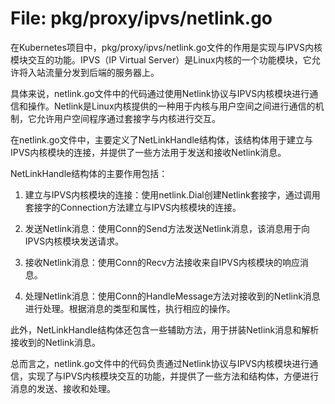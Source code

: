 # File: pkg/proxy/ipvs/netlink.go

在Kubernetes项目中，pkg/proxy/ipvs/netlink.go文件的作用是实现与IPVS内核模块交互的功能。IPVS（IP Virtual Server）是Linux内核的一个功能模块，它允许将入站流量分发到后端的服务器上。

具体来说，netlink.go文件中的代码通过使用Netlink协议与IPVS内核模块进行通信和操作。Netlink是Linux内核提供的一种用于内核与用户空间之间进行通信的机制，它允许用户空间程序通过套接字与内核进行交互。

在netlink.go文件中，主要定义了NetLinkHandle结构体，该结构体用于建立与IPVS内核模块的连接，并提供了一些方法用于发送和接收Netlink消息。

NetLinkHandle结构体的主要作用包括：

1. 建立与IPVS内核模块的连接：使用netlink.Dial创建Netlink套接字，通过调用套接字的Connection方法建立与IPVS内核模块的连接。

2. 发送Netlink消息：使用Conn的Send方法发送Netlink消息，该消息用于向IPVS内核模块发送请求。

3. 接收Netlink消息：使用Conn的Recv方法接收来自IPVS内核模块的响应消息。

4. 处理Netlink消息：使用Conn的HandleMessage方法对接收到的Netlink消息进行处理。根据消息的类型和属性，执行相应的操作。

此外，NetLinkHandle结构体还包含一些辅助方法，用于拼装Netlink消息和解析接收到的Netlink消息。

总而言之，netlink.go文件中的代码负责通过Netlink协议与IPVS内核模块进行通信，实现了与IPVS内核模块交互的功能，并提供了一些方法和结构体，方便进行消息的发送、接收和处理。

